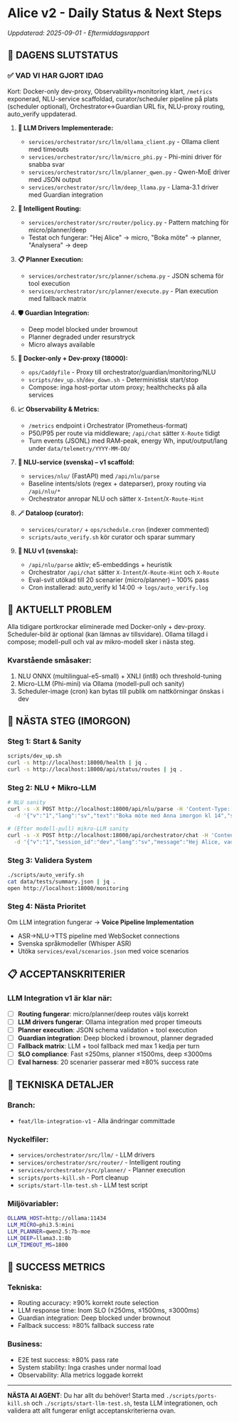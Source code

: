 # Alice v2 - Daily Status & Next Steps
*Uppdaterad: 2025-09-01 - Eftermiddagsrapport*

## 🎯 **DAGENS SLUTSTATUS**

### ✅ **VAD VI HAR GJORT IDAG**
Kort: Docker-only dev-proxy, Observability+monitoring klart, `/metrics` exponerad, NLU-service scaffoldad, curator/scheduler pipeline på plats (scheduler optional), Orchestrator↔Guardian URL fix, NLU-proxy routing, auto_verify uppdaterad.

1. **🤖 LLM Drivers Implementerade:**
   - `services/orchestrator/src/llm/ollama_client.py` - Ollama client med timeouts
   - `services/orchestrator/src/llm/micro_phi.py` - Phi-mini driver för snabba svar
   - `services/orchestrator/src/llm/planner_qwen.py` - Qwen-MoE driver med JSON output
   - `services/orchestrator/src/llm/deep_llama.py` - Llama-3.1 driver med Guardian integration

2. **🧠 Intelligent Routing:**
   - `services/orchestrator/src/router/policy.py` - Pattern matching för micro/planner/deep
   - Testat och fungerar: "Hej Alice" → micro, "Boka möte" → planner, "Analysera" → deep

3. **📋 Planner Execution:**
   - `services/orchestrator/src/planner/schema.py` - JSON schema för tool execution
   - `services/orchestrator/src/planner/execute.py` - Plan execution med fallback matrix

4. **🛡️ Guardian Integration:**
   - Deep model blocked under brownout
   - Planner degraded under resurstryck
   - Micro always available

5. **🐳 Docker-only + Dev-proxy (18000):**
   - `ops/Caddyfile` - Proxy till orchestrator/guardian/monitoring/NLU
   - `scripts/dev_up.sh`/`dev_down.sh` - Deterministisk start/stop
   - Compose: inga host-portar utom proxy; healthchecks på alla services

6. **📈 Observability & Metrics:**
   - `/metrics` endpoint i Orchestrator (Prometheus-format)
   - P50/P95 per route via middleware; `/api/chat` sätter `X-Route` tidigt
   - Turn events (JSONL) med RAM-peak, energy Wh, input/output/lang under `data/telemetry/YYYY-MM-DD/`

7. **🧠 NLU-service (svenska) – v1 scaffold:**
   - `services/nlu/` (FastAPI) med `/api/nlu/parse`
   - Baseline intents/slots (regex + dateparser), proxy routing via `/api/nlu/*`
   - Orchestrator anropar NLU och sätter `X-Intent`/`X-Route-Hint`

8. **🪄 Dataloop (curator):**
   - `services/curator/` + `ops/schedule.cron` (indexer commented)
   - `scripts/auto_verify.sh` kör curator och sparar summary

9. **🧠 NLU v1 (svenska):**
   - `/api/nlu/parse` aktiv; e5-embeddings + heuristik
   - Orchestrator `/api/chat` sätter `X-Intent`/`X-Route-Hint` och `X-Route`
   - Eval-svit utökad till 20 scenarier (micro/planner) – 100% pass
   - Cron installerad: auto_verify kl 14:00 → `logs/auto_verify.log`

## 🚨 **AKTUELLT PROBLEM**

Alla tidigare portkrockar eliminerade med Docker-only + dev-proxy. Scheduler-bild är optional (kan lämnas av tillsvidare). Ollama tillagd i compose; modell-pull och val av mikro-modell sker i nästa steg.

### **Kvarstående småsaker:**
1. NLU ONNX (multilingual-e5-small) + XNLI (int8) och threshold-tuning
2. Micro-LLM (Phi-mini) via Ollama (modell-pull och sanity)
3. Scheduler-image (cron) kan bytas till publik om nattkörningar önskas i dev

## 🚀 **NÄSTA STEG (IMORGON)**

### **Steg 1: Start & Sanity**
```bash
scripts/dev_up.sh
curl -s http://localhost:18000/health | jq .
curl -s http://localhost:18000/api/status/routes | jq .
```

### **Steg 2: NLU + Mikro-LLM**
```bash
# NLU sanity
curl -s -X POST http://localhost:18000/api/nlu/parse -H 'Content-Type: application/json' \
  -d '{"v":"1","lang":"sv","text":"Boka möte med Anna imorgon kl 14","session_id":"nlu-sanity"}' | jq .

# (Efter modell-pull) mikro-LLM sanity
curl -s -X POST http://localhost:18000/api/orchestrator/chat -H 'Content-Type: application/json' \
  -d '{"v":"1","session_id":"dev","lang":"sv","message":"Hej Alice, vad är klockan?"}' | jq .
```

### **Steg 3: Validera System**
```bash
./scripts/auto_verify.sh
cat data/tests/summary.json | jq .
open http://localhost:18000/monitoring
```

### **Steg 4: Nästa Prioritet**
Om LLM integration fungerar → **Voice Pipeline Implementation**
- ASR→NLU→TTS pipeline med WebSocket connections
- Svenska språkmodeller (Whisper ASR)
- Utöka `services/eval/scenarios.json` med voice scenarios

## 📋 **ACCEPTANSKRITERIER**

### **LLM Integration v1 är klar när:**
- [ ] **Routing fungerar**: micro/planner/deep routes väljs korrekt
- [ ] **LLM drivers fungerar**: Ollama integration med proper timeouts
- [ ] **Planner execution**: JSON schema validation + tool execution
- [ ] **Guardian integration**: Deep blocked i brownout, planner degraded
- [ ] **Fallback matrix**: LLM + tool fallback med max 1 kedja per turn
- [ ] **SLO compliance**: Fast ≤250ms, planner ≤1500ms, deep ≤3000ms
- [ ] **Eval harness**: 20 scenarier passerar med ≥80% success rate

## 🔧 **TEKNISKA DETALJER**

### **Branch:**
- `feat/llm-integration-v1` - Alla ändringar committade

### **Nyckelfiler:**
- `services/orchestrator/src/llm/` - LLM drivers
- `services/orchestrator/src/router/` - Intelligent routing
- `services/orchestrator/src/planner/` - Planner execution
- `scripts/ports-kill.sh` - Port cleanup
- `scripts/start-llm-test.sh` - LLM test script

### **Miljövariabler:**
```bash
OLLAMA_HOST=http://ollama:11434
LLM_MICRO=phi3.5:mini
LLM_PLANNER=qwen2.5:7b-moe
LLM_DEEP=llama3.1:8b
LLM_TIMEOUT_MS=1800
```

## 🎯 **SUCCESS METRICS**

### **Tekniska:**
- Routing accuracy: ≥90% korrekt route selection
- LLM response time: Inom SLO (≤250ms, ≤1500ms, ≤3000ms)
- Guardian integration: Deep blocked under brownout
- Fallback success: ≥80% fallback success rate

### **Business:**
- E2E test success: ≥80% pass rate
- System stability: Inga crashes under normal load
- Observability: Alla metrics loggade korrekt

---

**NÄSTA AI AGENT**: Du har allt du behöver! Starta med `./scripts/ports-kill.sh` och `./scripts/start-llm-test.sh`, testa LLM integrationen, och validera att allt fungerar enligt acceptanskriterierna ovan.
